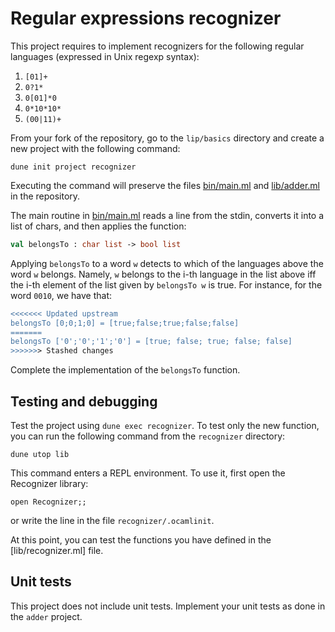 # Regular expressions recognizer

This project requires to implement recognizers for the following
regular languages (expressed in Unix regexp syntax):
1. `[01]+`
2. `0?1*`
3. `0[01]*0`
4. `0*10*10*`
5. `(00|11)+`

From your fork of the repository, go to the `lip/basics` directory and create a new project with the following command:
```
dune init project recognizer
```
Executing the command will preserve the files [bin/main.ml](bin/main.ml) and [lib/adder.ml](lib/adder.ml) in the repository.

The main routine in [bin/main.ml](bin/main.ml) reads a line from the stdin,
converts it into a list of chars, and then applies the function:
```ocaml
val belongsTo : char list -> bool list
```
Applying `belongsTo` to a word `w` detects to which of the languages above the word `w` belongs.
Namely, `w` belongs to the i-th language in the list above iff the i-th element of the list
given by `belongsTo w` is true.
For instance, for the word `0010`, we have that:
```ocaml
<<<<<<< Updated upstream
belongsTo [0;0;1;0] = [true;false;true;false;false]
=======
belongsTo ['0';'0';'1';'0'] = [true; false; true; false; false]
>>>>>>> Stashed changes
```
Complete the implementation of the `belongsTo` function.

## Testing and debugging

Test the project using `dune exec recognizer`.
To test only the new function, you can run the following command from the `recognizer` directory:
```
dune utop lib
```
This command enters a REPL environment. To use it, first open the Recognizer library:
```
open Recognizer;;
```
or write the line in the file `recognizer/.ocamlinit`.

At this point, you can test the functions you have defined in the [lib/recognizer.ml] file.

## Unit tests

This project does not include unit tests. Implement your unit tests as done in the `adder` project.
